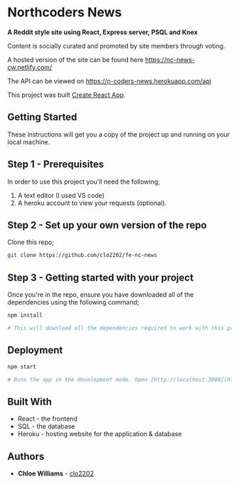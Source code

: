 # Northcoders News

**A Reddit style site using React, Express server, PSQL and Knex**

Content is socially curated and promoted by site members through voting.

A hosted version of the site can be found here https://nc-news-cw.netlify.com/ 

The API can be viewed on https://n-coders-news.herokuapp.com/api

This project was built [Create React App](https://github.com/facebook/create-react-app).

## Getting Started

These instructions will get you a copy of the project up and running on your local machine.

## Step 1 - Prerequisites 

In order to use this project you'll need the following;

1. A text editor (I used VS code)
2. A heroku account to view your requests (optional).

## Step 2 - Set up your own version of the repo

Clone this repo;

```bash
git clone https://github.com/clo2202/fe-nc-news
```

## Step 3 - Getting started with your project

Once you're in the repo, ensure you have downloaded all of the dependencies using the following command;

```bash
npm install

# This will download all the dependencies required to work with this project.
```

## Deployment

```bash
npm start

# Runs the app in the development mode. Open [http://localhost:3000](http://localhost:3000) to view it in the browser.
```
## Built With 

* React - the frontend
* SQL - the database
* Heroku - hosting website for the application & database

## Authors 

* **Chloe Williams** - [clo2202](https://github.com/clo2202)
